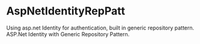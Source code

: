 # AspNetIdentityRepPatt
Using asp.net Identity for authentication, built in generic repository pattern. ASP.Net Identity with Generic Repository Pattern.
